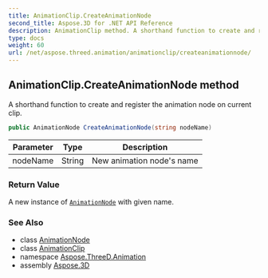 ```yaml
---
title: AnimationClip.CreateAnimationNode
second_title: Aspose.3D for .NET API Reference
description: AnimationClip method. A shorthand function to create and register the animation node on current clip
type: docs
weight: 60
url: /net/aspose.threed.animation/animationclip/createanimationnode/
---
```

## AnimationClip.CreateAnimationNode method

A shorthand function to create and register the animation node on current clip.

```csharp
public AnimationNode CreateAnimationNode(string nodeName)
```

| Parameter | Type | Description |
| --- | --- | --- |
| nodeName | String | New animation node's name |

### Return Value

A new instance of [`AnimationNode`](../../animationnode/) with given name.

### See Also

* class [AnimationNode](../../animationnode/)
* class [AnimationClip](../)
* namespace [Aspose.ThreeD.Animation](../../animationclip/)
* assembly [Aspose.3D](../../../)


